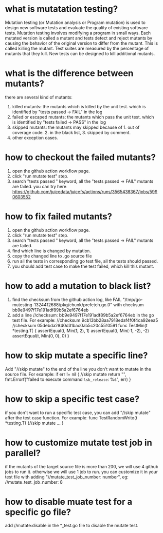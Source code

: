 # what is mutatation testing?
Mutation testing (or Mutation analysis or Program mutation) is used to design new software tests and evaluate the quality of existing software tests. Mutation testing involves modifying a program in small ways. Each mutated version is called a mutant and tests detect and reject mutants by causing the behavior of the original version to differ from the mutant. This is called killing the mutant. Test suites are measured by the percentage of mutants that they kill. New tests can be designed to kill additional mutants.

# what is the difference between mutants?
there are several kind of mutants:
1. killed mutants: the mutants which is killed by the unit test. which is identified by "tests passed -> FAIL" in the log
2. failed or escaped mutants: the mutants which pass the unit test. which is identified by "tests failed -> PASS" in the log
3. skipped mutants: the mutants may skipped because of 1. out of coverage code. 2. in the black list, 3. skipped by comment. 
4. other exception cases.
# how to checkout the failed mutants?
1. open the github action workflow page.
2. click "run mutate test" step.
3. search "tests passed " keyword, all the "tests passed -> FAIL" mutants are failed.
you can try here: https://github.com/juicedata/juicefs/actions/runs/3565436367/jobs/5990603552
# how to fix failed mutants?
1. open the github action workflow page.
2. click "run mutate test" step.
3. search "tests passed " keyword, all the "tests passed -> FAIL" mutants are failed.
3. find which line is changed by mutation.
4. copy the changed line to .go source file
5. run all the tests in corresponding go test file, all the tests should passed.
6. you should add test case to make the test failed, which kill this mutant.
# how to add a mutation to black list?
1. find the checksum from the github action log, like FAIL "/tmp/go-mutesting-1324412688/pkg/chunk/prefetch.go.0" with checksum bb9e9497f17e191adf89b5a2ef6764eb
2. add a line //checksum: bb9e9497f17e191adf89b5a2ef6764eb in the go test file.
For example:
//checksum 9cb13bb28aa7918edaf4f0f4ca92eea5
//checksum 05debda2840d31bac0ab5c20c5510591
func TestMin(t *testing.T) {
	assertEqual(t, Min(1, 2), 1)
	assertEqual(t, Min(-1, -2), -2)
	assertEqual(t, Min(0, 0), 0)
}

# how to skip mutate a specific line?
Add "//skip mutate" to the end of the line you don't want to mutate in the source file.
For example:
	if err != nil { //skip mutate
		return "", fmt.Errorf("failed to execute command `lsb_release`: %s", err)
	}

# how to skip a specific test case?
if you don't want to run a specific test case, you can add "//skip mutate" after the test case function.
For example:
func TestRandomWrite(t *testing.T) {//skip mutate
	...
}

# how to customize mutate test job in parallel?
if the mutants of the target source file is more than 200, we will use 4 github jobs to run it. otherwise we will use 1 job to run.
you can customize it in your test file with adding "//mutate_test_job_number: number", eg: //mutate_test_job_number: 8

# how to disable muate test for a specific go file?
add //mutate:disable in the *_test.go file to disable the mutate test.
